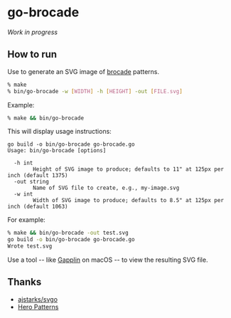 # go-brocade

*Work in progress*

## How to run

Use to generate an SVG image of [brocade](https://en.wikipedia.org/wiki/Brocade) patterns.

```sh
% make
% bin/go-brocade -w [WIDTH] -h [HEIGHT] -out [FILE.svg]
```

Example:

```sh
% make && bin/go-brocade
```

This will display usage instructions:

```
go build -o bin/go-brocade go-brocade.go
Usage: bin/go-brocade [options]

  -h int
    	Height of SVG image to produce; defaults to 11" at 125px per inch (default 1375)
  -out string
    	Name of SVG file to create, e.g., my-image.svg
  -w int
    	Width of SVG image to produce; defaults to 8.5" at 125px per inch (default 1063)
```

For example:

```sh
% make && bin/go-brocade -out test.svg
go build -o bin/go-brocade go-brocade.go
Wrote test.svg
```

Use a tool -- like [Gapplin](http://gapplin.wolfrosch.com) on macOS -- to view
the resulting SVG file.

## Thanks

- [ajstarks/svgo](https://github.com/ajstarks/svgo)
- [Hero Patterns](https://www.heropatterns.com)
